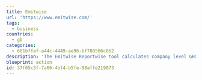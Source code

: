 ```yaml
---
title: Emitwise
url: 'https://www.emitwise.com/'
tags:
  - business
countries:
  - gb
categories:
  - 681bffaf-a44c-4449-ae96-bf780506c862
description: 'The Emitwise Reportwise tool calculates company level GHG emissions in line with the GHG Protocol for scope 1 and 2 emissions. Primarily targeting the UK but would also be useful for other countries.'
blueprint: action
id: 37f65c3f-7a66-4bf4-b5fe-98affe219073
---
```

